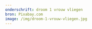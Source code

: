 ```yaml
---
onderschrift: droom 1 vrouw vliegen
bron: Pixabay.com
image: /img/droom-1-vrouw-vliegen.jpg
---
```

